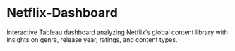 # Netflix-Dashboard
Interactive Tableau dashboard analyzing Netflix's global content library with insights on genre, release year, ratings, and content types.
